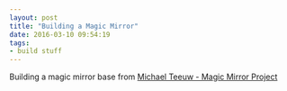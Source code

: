 ```yaml
---
layout: post
title: "Building a Magic Mirror"
date: 2016-03-10 09:54:19
tags:
- build stuff
---
```


Building a magic mirror base from [Michael Teeuw - Magic Mirror Project](http://michaelteeuw.nl/post/80391333672/magic-mirror-part-i-the-idea-the-mirror)
